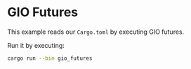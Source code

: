 # GIO Futures

This example reads our `Cargo.toml` by executing GIO futures.

Run it by executing:

```bash
cargo run --bin gio_futures
```
